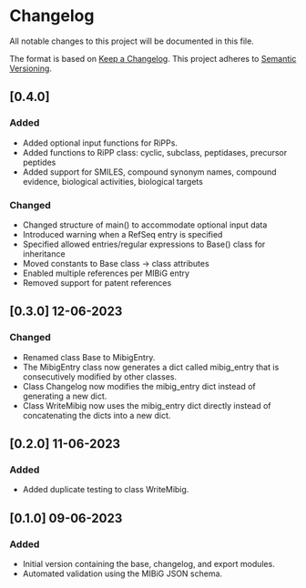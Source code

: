 # Changelog

All notable changes to this project will be documented in this file.

The format is based on [Keep a Changelog](https://keepachangelog.com/en/1.0.0/).
This project adheres to [Semantic Versioning](https://semver.org/spec/v2.0.0.html).


## [0.4.0]

### Added

- Added optional input functions for RiPPs.
- Added functions to RiPP class: cyclic, subclass, peptidases, precursor peptides
- Added support for SMILES, compound synonym names, compound evidence, biological activities, biological targets

### Changed

- Changed structure of main() to accommodate optional input data
- Introduced warning when a RefSeq entry is specified
- Specified allowed entries/regular expressions to Base() class for inheritance
- Moved constants to Base class -> class attributes
- Enabled multiple references per MIBiG entry
- Removed support for patent references


## [0.3.0] 12-06-2023

### Changed

- Renamed class Base to MibigEntry.
- The MibigEntry class now generates a dict called mibig_entry that is consecutively modified by other classes.
- Class Changelog now modifies the mibig_entry dict instead of generating a new dict.
- Class WriteMibig now uses the mibig_entry dict directly instead of concatenating
    the dicts into a new dict.

## [0.2.0] 11-06-2023

### Added

- Added duplicate testing to class WriteMibig.

## [0.1.0] 09-06-2023

### Added

- Initial version containing the base, changelog, and export modules.
- Automated validation using the MIBiG JSON schema.
